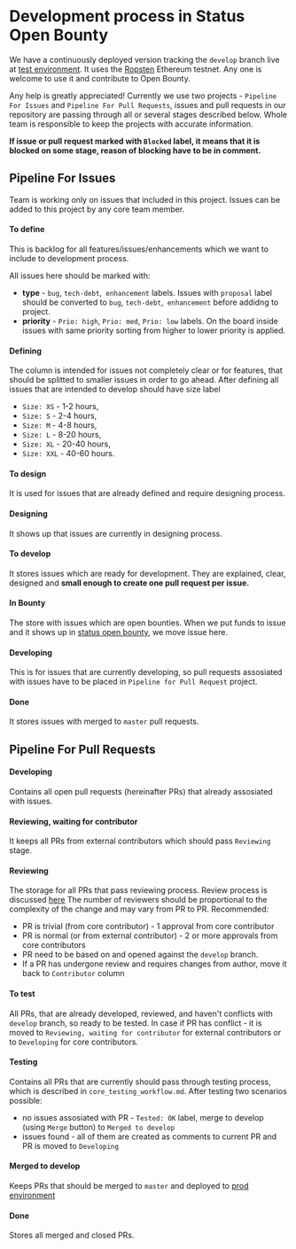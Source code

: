 # Development process in Status Open Bounty

We have a continuously deployed version tracking the `develop` branch live at [test environment](https://openbounty.status.im:444). It uses the [Ropsten](https://ropsten.io/) Ethereum testnet. Any one is welcome to use it and contribute to Open Bounty.
 
Any help is greatly appreciated!
Currently we use two projects -  `Pipeline For Issues` and `Pipeline For Pull Requests`, issues and pull requests in our repository are passing through all or several stages described below.
Whole team is responsible to keep the projects with accurate information.

**If issue or pull request marked with `Blocked` label, it means that it is blocked on some stage, reason of blocking have to be in comment.** 

## Pipeline For Issues

Team is working only on issues that included in this project.
Issues can be added to this project by any core team member.

#### To define
This is backlog for all features/issues/enhancements which we want to include to development process. 

All issues here should be marked with:

* **type** - `bug`, `tech-debt`,` enhancement` labels. Issues with `proposal` label should be converted to `bug`, `tech-debt`,` enhancement` before addidng to project.
* **priority** - `Prio: high`, `Prio: med`, `Prio: low` labels. On the board inside issues with same priority sorting from higher to lower priority is applied.

#### Defining
The column is intended for issues not completely clear or for features, that should be splitted to smaller issues in order to go ahead.
After defining all issues that are intended to develop should have size label

* `Size: XS` - 1-2 hours,
* `Size: S` - 2-4 hours,
* `Size: M` - 4-8 hours,
* `Size: L` - 8-20 hours,
* `Size: XL` - 20-40 hours,
* `Size: XXL` - 40-60 hours.

#### To design
It is used for issues that are already defined and require designing process.
#### Designing
It shows up that issues are currently in designing process.
#### To develop
It stores issues which are ready for development.
They are explained, clear, designed and **small enough to create one pull request per issue.**
#### In Bounty
The store with issues which are open bounties. When we put funds to issue and it shows up in [status open bounty](https://openbounty.status.im), we move issue here.
#### Developing
This is for issues that are currently developing, so pull requests assosiated with issues have to be placed in `Pipeline for Pull Request` project. 
#### Done
It stores issues with merged to `master` pull requests.
## Pipeline For Pull Requests

#### Developing
Contains all open pull requests (hereinafter PRs) that already assosiated with issues.
#### Reviewing, waiting for contributor
It keeps all PRs from external contributors which should pass `Reviewing` stage.
#### Reviewing
The storage for all  PRs that pass reviewing process.
Review  process is discussed [here](https://github.com/status-im/open-bounty/issues/221)
The number of reviewers should be proportional to the complexity of the change and may vary from PR to PR.
Recommended:
* PR is trivial (from core contributor) - 1 approval from core contributor
* PR is normal (or from external contributor) - 2 or more approvals from core contributors
* PR need to be based on and opened against the `develop` branch.
* If a PR has undergone review and requires changes from author, move it back to `Contributor` column
#### To test
All PRs, that are already developed, reviewed, and haven't conflicts with `develop` branch, so ready to be tested.
In case if PR has conflict - it is moved to `Reviewing, waiting for contributor` for external contributors or to `Developing` for core contributors.
#### Testing
Contains all PRs that are currently should pass through testing process, which is described in `core_testing_workflow.md`.
After testing two scenarios possible:
* no issues assosiated with PR - `Tested: OK` label, merge to develop (using `Merge` button) to `Merged to develop`
* issues found - all of them are created as comments to current PR and PR is moved to `Developing`
#### Merged to develop
Keeps PRs that should be merged to `master` and deployed to [prod environment](https://openbounty.status.im/)
#### Done
Stores all merged and closed PRs.
